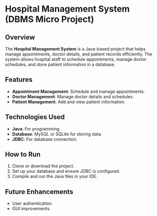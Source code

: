 # Hospital Management System (DBMS Micro Project)

## Overview
The **Hospital Management System** is a Java-based project that helps manage appointments, doctor details, and patient records efficiently. The system allows hospital staff to schedule appointments, manage doctor schedules, and store patient information in a database.

## Features
- **Appointment Management**: Schedule and manage appointments.
- **Doctor Management**: Manage doctor details and schedules.
- **Patient Management**: Add and view patient information.

## Technologies Used
- **Java**: For programming.
- **Database**: MySQL or SQLite for storing data.
- **JDBC**: For database connection.

## How to Run
1. Clone or download the project.
2. Set up your database and ensure JDBC is configured.
3. Compile and run the Java files in your IDE.

## Future Enhancements
- User authentication
- GUI improvements
